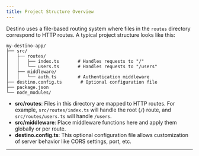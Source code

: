 ```yaml
---
title: Project Structure Overview
---
```


Destino uses a file-based routing system where files in the `routes` directory correspond to HTTP routes. A typical project structure looks like this:

```
my-destino-app/
├── src/
│   ├── routes/
│   │   ├── index.ts       # Handles requests to "/"
│   │   └── users.ts       # Handles requests to "/users"
│   ├── middleware/
│   │   └── auth.ts        # Authentication middleware
├── destino.config.ts       # Optional configuration file
├── package.json
└── node_modules/
```

- **src/routes**: Files in this directory are mapped to HTTP routes. For example, `src/routes/index.ts` will handle the root (`/`) route, and `src/routes/users.ts` will handle `/users`.
- **src/middleware**: Place middleware functions here and apply them globally or per route.
- **destino.config.ts**: This optional configuration file allows customization of server behavior like CORS settings, port, etc.

---
